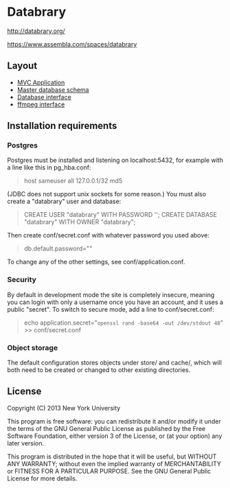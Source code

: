 # Databrary

http://databrary.org/

https://www.assembla.com/spaces/databrary

## Layout

* [MVC Application](app/)
* [Master database schema](conf/evolutions/default/1.sql)
* [Database interface](dbrary/)
* [ffmpeg interface](media/)

## Installation requirements

### Postgres

Postgres must be installed and listening on localhost:5432, for example with a
line like this in pg_hba.conf:

> host	sameuser	all	127.0.0.1/32	md5

(JDBC does not support unix sockets for some reason.)  You must also create a
"databrary" user and database:

> CREATE USER "databrary" WITH PASSWORD '<passwd>';
> CREATE DATABASE "databrary" WITH OWNER "databrary";

Then create conf/secret.conf with whatever password you used above:

> db.default.password="<passwd>" 

To change any of the other settings, see conf/application.conf.

### Security

By default in development mode the site is completely insecure, meaning you can
login with only a username once you have an account, and it uses a public
"secret".  To switch to secure mode, add a line to conf/secret.conf:

> echo application.secret=\"`openssl rand -base64 -out /dev/stdout 48`\" >> conf/secret.conf

### Object storage

The default configuration stores objects under store/ and cache/, which will
both need to be created or changed to other existing directories.

## License

Copyright (C) 2013 New York University

This program is free software: you can redistribute it and/or modify
it under the terms of the GNU General Public License as published by
the Free Software Foundation, either version 3 of the License, or
(at your option) any later version.

This program is distributed in the hope that it will be useful,
but WITHOUT ANY WARRANTY; without even the implied warranty of
MERCHANTABILITY or FITNESS FOR A PARTICULAR PURPOSE.  See the
GNU General Public License for more details.
